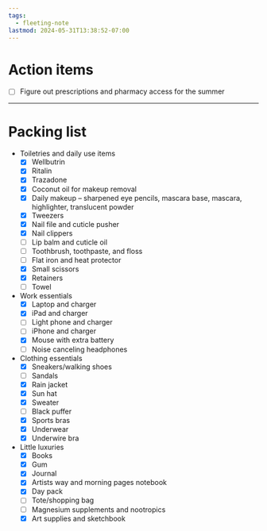 ```yaml
---
tags:
  - fleeting-note
lastmod: 2024-05-31T13:38:52-07:00
---
```

# Action items

- [ ] Figure out prescriptions and pharmacy access for the summer

---
# Packing list

- Toiletries and daily use items
	- [x] Wellbutrin
	- [x] Ritalin
	- [x] Trazadone
	- [x] Coconut oil for makeup removal
	- [x] Daily makeup – sharpened eye pencils, mascara base, mascara, highlighter, translucent powder
	- [x] Tweezers
	- [x] Nail file and cuticle pusher
	- [x] Nail clippers
	- [ ] Lip balm and cuticle oil
	- [ ] Toothbrush, toothpaste, and floss
	- [ ] Flat iron and heat protector
	- [x] Small scissors
	- [x] Retainers
	- [ ] Towel
- Work essentials
	- [x] Laptop and charger
	- [x] iPad and charger 
	- [ ] Light phone and charger
	- [ ] iPhone and charger
	- [x] Mouse with extra battery
	- [ ] Noise canceling headphones
- Clothing essentials
	- [x] Sneakers/walking shoes
	- [ ] Sandals
	- [x] Rain jacket
	- [x] Sun hat
	- [x] Sweater
	- [ ] Black puffer
	- [x] Sports bras
	- [x] Underwear
	- [x] Underwire bra
- Little luxuries
	- [x] Books
	- [x] Gum
	- [x] Journal
	- [x] Artists way and morning pages notebook
	- [x] Day pack
	- [ ] Tote/shopping bag
	- [ ] Magnesium supplements and nootropics
	- [x] Art supplies and sketchbook
